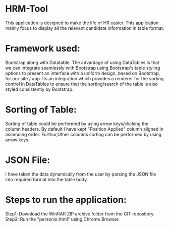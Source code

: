 # HRM-Tool
This application is designed to make the life of HR easier. This application mainly focus to display all the relevant candidate information in table format.

# Framework used:
Bootstrap along with Datatable.
The advantage of using DataTables is that we can integrate seamlessly with Bootstrap using Bootstrap's table styling options to present an interface with a uniform design, based on Bootstrap, for our site / app.
Its an integration which provides a renderer for the sorting control in DataTables to ensure that the sorting/search of the table is also styled consistently by Bootstrap.

# Sorting of Table:
Sorting of table could be performed by using arrow keys/clicking the column headers. By default I have kept "Position Applied" column aligned in ascending order.
Furthur,Other columns sorting can be performed by using arrow keys.

# JSON File:
I have taken the data dynamically from the user by parsing the JSON file into required format into the table body.

# Steps to run the application:

Step1: Download the WinRAR ZIP archive folder from the GIT repository.
Step2: Run the "personio.html" using Chrome Browser.


